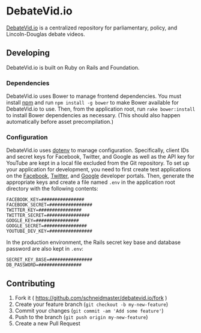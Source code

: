 # DebateVid.io

[DebateVid.io](https://debatevid.io) is a centralized repository for parliamentary, policy, and Lincoln-Douglas debate videos. 

## Developing

DebateVid.io is built on Ruby on Rails and Foundation.

### Dependencies

DebateVid.io uses Bower to manage frontend dependencies. You must install [npm](https://github.com/npm/npm) and run `npm install -g bower` to make Bower available for DebateVid.io to use. Then, from the application root, run `rake bower:install` to install Bower dependencies as necessary. (This should also happen automatically before asset precompilation.)

### Configuration

DebateVid.io uses [dotenv](https://github.com/bkeepers/dotenv) to manage configuration. Specifically, client IDs and secret keys for Facebook, Twitter, and Google as well as the API key for YouTube are kept in a local file excluded from the Git repository. To set up your application for development, you need to first create test applications on the [Facebook](https://developers.facebook.com/apps), [Twitter](https://apps.twitter.com/), and [Google](https://console.developers.google.com/) developer portals. Then, generate the appropriate keys and create a file named `.env` in the application root directory with the following contents:

```
FACEBOOK_KEY=################
FACEBOOK_SECRET=################
TWITTER_KEY=################
TWITTER_SECRET=################
GOOGLE_KEY=################
GOOGLE_SECRET=################
YOUTUBE_DEV_KEY=################
```

In the production environment, the Rails secret key base and database password are also kept in `.env`:

```
SECRET_KEY_BASE=################
DB_PASSWORD=################
```

## Contributing

1. Fork it ( https://github.com/schneidmaster/debatevid.io/fork )
2. Create your feature branch (`git checkout -b my-new-feature`)
3. Commit your changes (`git commit -am 'Add some feature'`)
4. Push to the branch (`git push origin my-new-feature`)
5. Create a new Pull Request
